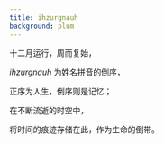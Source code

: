 ```yaml
---
title: ihzurgnauh
background: plum
---
```


十二月运行，周而复始，

*ihzurgnauh* 为姓名拼音的倒序，

正序为人生，倒序则是记忆；

在不断流逝的时空中，

将时间的痕迹存储在此，作为生命的倒带。


<div flex-auto />


